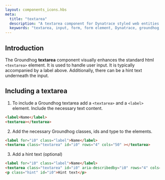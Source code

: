 ```yaml
---
layout: components_icons.hbs
meta:
  title: "textarea"
  description: "A textarea component for Dynatrace styled web entities with css and markup examples."
  keywords: "textarea, input, form, form element, Dynatrace, groundhog, css component"
---
```



## Introduction
The Groundhog **textarea** component visually enhances the standard html `<textarea>` element. It is used to handle user input. It is typically accompanied by a label above. Additionally, there can be a hint text underneath the input.


## Including a textarea
1. To include a Groundhog textarea add a `<textarea>` and a `<label>` element. Include the necessary text content.
```html
<label>Name</label>
<textarea></textarea>
```
2. Add the necessary Groundhog classes, ids and type to the elements.
```html
<label for="i0" class="label">Name</label>
<textarea class="textarea" id="i0" rows="4" cols="50" ></textarea>
```
3. Add a hint text (optional)
```html
<label for="i0" class="label">Name</label>
<textarea class="textarea" id="i0" aria-describedby="i0" rows="4" cols="50" ></textarea>
<p class="hint" id="i0">Hint text</p>
```
